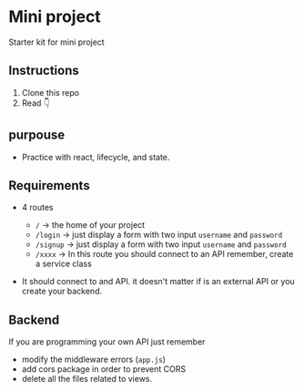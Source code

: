 # Mini project

Starter kit for mini project

## Instructions

1. Clone this repo
2. Read 👇

## purpouse

- Practice with react, lifecycle, and state.

## Requirements

- 4 routes 
  - `/` -> the home of your project
  - `/login` -> just display a form with two input `username` and `password`
  - `/signup` -> just display a form with two input `username` and `password`
  - `/xxxx` -> In this route you should connect to an API remember, create a service class

- It should connect to and API. it doesn't matter if is an external API or you create your backend.


## Backend

If you are programming your own API just remember 

- modify the middleware errors (`app.js`)
- add cors package in order to prevent CORS
- delete all the files related to views.

